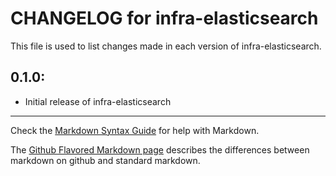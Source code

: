 # CHANGELOG for infra-elasticsearch

This file is used to list changes made in each version of infra-elasticsearch.

## 0.1.0:

* Initial release of infra-elasticsearch

- - -
Check the [Markdown Syntax Guide](http://daringfireball.net/projects/markdown/syntax) for help with Markdown.

The [Github Flavored Markdown page](http://github.github.com/github-flavored-markdown/) describes the differences between markdown on github and standard markdown.
